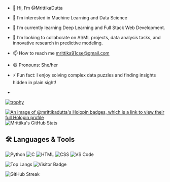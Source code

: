 - 👋 Hi, I’m @MrittikaDutta
- 👀 I’m interested in Machine Learning and Data Science
- 🌱 I’m currently learning Deep Learning and Full Stack Web Development.
- 💞️ I’m looking to collaborate on AI/ML projects, data analysis tasks, and innovative research in predictive modeling.

- 📫 How to reach me mrittika91cse@gmail.com
- 😄 Pronouns: She/her
- ⚡ Fun fact: I enjoy solving complex data puzzles and finding insights hidden in plain sight!

- 
[![trophy](https://github-profile-trophy.vercel.app/?username=mrittikadutta&theme=algolia)](https://github.com/ryo-ma/github-profile-trophy)

<!---
MrittikaDutta/MrittikaDutta is a ✨ special ✨ repository because its `README.md` (this file) appears on your GitHub profile.
You can click the Preview link to take a look at your changes.
--->
[![An image of @mrittikadutta's Holopin badges, which is a link to view their full Holopin profile](https://holopin.me/mrittikadutta)](https://holopin.io/@mrittikadutta)
![Mrittika's GitHub Stats](https://github-readme-stats.vercel.app/api?username=MrittikaDutta&show_icons=true&theme=radical)
## 🛠️ Languages & Tools

![Python](https://img.shields.io/badge/Python-3776AB?style=flat&logo=python&logoColor=white)
![C](https://img.shields.io/badge/C-00599C?style=flat&logo=c&logoColor=white)
![HTML](https://img.shields.io/badge/HTML5-E34F26?style=flat&logo=html5&logoColor=white)
![CSS](https://img.shields.io/badge/CSS3-1572B6?style=flat&logo=css3&logoColor=white)
![VS Code](https://img.shields.io/badge/VSCode-007ACC?style=flat&logo=visual-studio-code&logoColor=white)


![Top Langs](https://github-readme-stats.vercel.app/api/top-langs/?username=MrittikaDutta&layout=compact&theme=radical)  ![Visitor Badge](https://visitor-badge.laobi.icu/badge?page_id=mrittikadutta)



![GitHub Streak](https://streak-stats.demolab.com/?user=MrittikaDutta&theme=radical)
